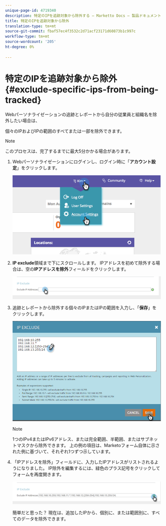 ```yaml
---
unique-page-id: 4719340
description: 特定のIPを追跡対象から除外する — Marketto Docs — 製品ドキュメント
title: 特定のIPを追跡対象から除外
translation-type: tm+mt
source-git-commit: fbaf57ec4f3532c2d71acf23171d60873b1c997c
workflow-type: tm+mt
source-wordcount: '205'
ht-degree: 0%

---
```



# 特定のIPを追跡対象から除外{#exclude-specific-ips-from-being-tracked}

Webパーソナライゼーションの追跡とレポートから自分の従業員と組織名を除外したい場合は、

個々のIPおよびIPの範囲のすべてまたは一部を除外できます。

>[!NOTE]
>
>このプロセスは、完了するまでに最大5分かかる場合があります。

1. Webパーソナライゼーションにログインし、ログイン時に「**アカウント設定**」をクリックします。

   ![](assets/image2014-11-19-19-3a25-3a41.png)

1. **IP exclude**&#x200B;領域まで下にスクロールします。 IPアドレスを初めて除外する場合は、空の&#x200B;**IPアドレスを除外**&#x200B;フィールドをクリックします。

   ![](assets/image2016-11-4-10-3a27-3a1.png)

1. 追跡とレポートから除外する個々のIPまたはIPの範囲を入力し、「**保存**」をクリックします。

   ![](assets/exclude-ips-form-hands.png)

   >[!NOTE]
   >
   >1つのIPv4またはIPv6アドレス、または完全範囲、半範囲、またはサブネットマスクから除外できます。 上の例の項目は、Marketoフォーム自体に示された例に基づいて、それぞれ1つずつ示しています。

1. 「IPアドレスを除外」フィールドに、入力したIPアドレスがリストされるようになりました。 IP除外を編集するには、緑色のプラス記号をクリックしてフォームを再度開きます。

   ![](assets/exclude-ips-after.png)

   簡単だと思った？ 現在は、追加したIPから、個別に、または範囲別に、すべてのデータを除外できます。
